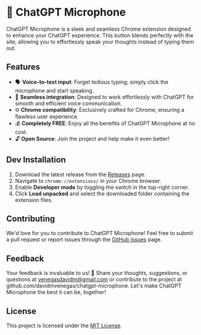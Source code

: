 # 🎤 ChatGPT Microphone

ChatGPT Microphone is a sleek and seamless Chrome extension designed to enhance your ChatGPT experience. This button blends perfectly with the site, allowing you to effortlessly speak your thoughts instead of typing them out.

## Features

- 🗣️ **Voice-to-text input**: Forget tedious typing; simply click the microphone and start speaking.
- 💬 **Seamless integration**: Designed to work effortlessly with ChatGPT for smooth and efficient voice communication.
- 🌐 **Chrome compatibility**: Exclusively crafted for Chrome, ensuring a flawless user experience.
- 💰 **Completely FREE**: Enjoy all the benefits of ChatGPT Microphone at no cost.
- 🔓 **Open Source**: Join the project and help make it even better!

## Dev Installation

1. Download the latest release from the [Releases](https://github.com/davidmvenegas/chatgpt-microphone/releases) page.
2. Navigate to `chrome://extensions/` in your Chrome browser.
3. Enable **Developer mode** by toggling the switch in the top-right corner.
4. Click **Load unpacked** and select the downloaded folder containing the extension files.

## Contributing

We'd love for you to contribute to ChatGPT Microphone! Feel free to submit a pull request or report issues through the [GitHub Issues](https://github.com/davidmvenegas/chatgpt-microphone/issues) page.

## Feedback

Your feedback is invaluable to us! 💌 Share your thoughts, suggestions, or questions at venegasdavidm@gmail.com or contribute to the project at github.com/davidmvenegas/chatgpt-microphone. Let's make ChatGPT Microphone the best it can be, together!

## License

This project is licensed under the [MIT License](LICENSE).
